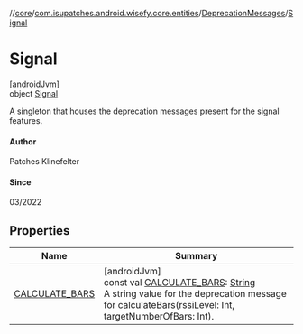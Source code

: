 //[core](../../../../index.md)/[com.isupatches.android.wisefy.core.entities](../../index.md)/[DeprecationMessages](../index.md)/[Signal](index.md)

# Signal

[androidJvm]\
object [Signal](index.md)

A singleton that houses the deprecation messages present for the signal features.

#### Author

Patches Klinefelter

#### Since

03/2022

## Properties

| Name | Summary |
|---|---|
| [CALCULATE_BARS](-c-a-l-c-u-l-a-t-e_-b-a-r-s.md) | [androidJvm]<br>const val [CALCULATE_BARS](-c-a-l-c-u-l-a-t-e_-b-a-r-s.md): [String](https://kotlinlang.org/api/latest/jvm/stdlib/kotlin/-string/index.html)<br>A string value for the deprecation message for calculateBars(rssiLevel: Int, targetNumberOfBars: Int). |
